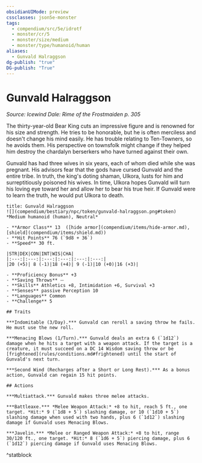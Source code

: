 ```yaml
---
obsidianUIMode: preview
cssclasses: json5e-monster
tags:
  - compendium/src/5e/idrotf
  - monster/cr/5
  - monster/size/medium
  - monster/type/humanoid/human
aliases:
  - Gunvald Halraggson
dg-publish: "true"
DG-publish: "True"
---
```

# Gunvald Halraggson
*Source: Icewind Dale: Rime of the Frostmaiden p. 305*  

The thirty-year-old Bear King cuts an impressive figure and is renowned for his size and strength. He tries to be honorable, but he is often merciless and doesn't change his mind easily. He has trouble relating to Ten-Towners, so he avoids them. His perspective on townsfolk might change if they helped him destroy the chardalyn berserkers who have turned against their own.

Gunvald has had three wives in six years, each of whom died while she was pregnant. His advisors fear that the gods have cursed Gunvald and the entire tribe. In truth, the king's doting shaman, Ulkora, lusts for him and surreptitiously poisoned his wives. In time, Ulkora hopes Gunvald will turn his loving eye toward her and allow her to bear his true heir. If Gunvald were to learn the truth, he would put Ulkora to death.

```ad-statblock
title: Gunvald Halraggson
![](compendium/bestiary/npc/token/gunvald-halraggson.png#token)
*Medium humanoid (human), Neutral*

- **Armor Class** 13  ([hide armor](compendium/items/hide-armor.md), [shield](compendium/items/shield.md))
- **Hit Points** 76 (`9d8 + 36`)
- **Speed** 30 ft.

|STR|DEX|CON|INT|WIS|CHA|
|:---:|:---:|:---:|:---:|:---:|:---:|
|20 (+5)| 8 (-1)|18 (+4)| 9 (-1)|10 (+0)|16 (+3)|

- **Proficiency Bonus** +3
- **Saving Throws** ⏤
- **Skills** Athletics +8, Intimidation +6, Survival +3
- **Senses** passive Perception 10
- **Languages** Common
- **Challenge** 5

## Traits

***Indomitable (3/Day).*** Gunvald can reroll a saving throw he fails. He must use the new roll.

***Menacing Blows (1/Turn).*** Gunvald deals an extra 6 (`1d12`) damage when he hits a target with a weapon attack. If the target is a creature, it must succeed on a DC 14 Wisdom saving throw or be [frightened](rules/conditions.md#frightened) until the start of Gunvald's next turn.

***Second Wind (Recharges after a Short or Long Rest).*** As a bonus action, Gunvald can regain 15 hit points.

## Actions

***Multiattack.*** Gunvald makes three melee attacks.

***Battleaxe.*** *Melee Weapon Attack:* +8 to hit, reach 5 ft., one target. *Hit:* 9 (`1d8 + 5`) slashing damage, or 10 (`1d10 + 5`) slashing damage when used with two hands, plus 6 (`1d12`) slashing damage if Gunvald uses Menacing Blows.

***Javelin.*** *Melee or Ranged Weapon Attack:* +8 to hit, range 30/120 ft., one target. *Hit:* 8 (`1d6 + 5`) piercing damage, plus 6 (`1d12`) piercing damage if Gunvald uses Menacing Blows.
```
^statblock